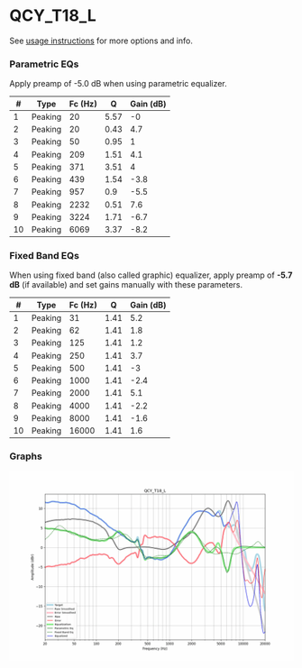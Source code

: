 # QCY_T18_L
See [usage instructions](https://github.com/jaakkopasanen/AutoEq#usage) for more options and info.

### Parametric EQs
Apply preamp of -5.0 dB when using parametric equalizer.

|   # | Type    |   Fc (Hz) |    Q |   Gain (dB) |
|-----|---------|-----------|------|-------------|
|   1 | Peaking |        20 | 5.57 |        -0   |
|   2 | Peaking |        20 | 0.43 |         4.7 |
|   3 | Peaking |        50 | 0.95 |         1   |
|   4 | Peaking |       209 | 1.51 |         4.1 |
|   5 | Peaking |       371 | 3.51 |         4   |
|   6 | Peaking |       439 | 1.54 |        -3.8 |
|   7 | Peaking |       957 | 0.9  |        -5.5 |
|   8 | Peaking |      2232 | 0.51 |         7.6 |
|   9 | Peaking |      3224 | 1.71 |        -6.7 |
|  10 | Peaking |      6069 | 3.37 |        -8.2 |

### Fixed Band EQs
When using fixed band (also called graphic) equalizer, apply preamp of **-5.7 dB** (if available) and set gains manually with these parameters.

|   # | Type    |   Fc (Hz) |    Q |   Gain (dB) |
|-----|---------|-----------|------|-------------|
|   1 | Peaking |        31 | 1.41 |         5.2 |
|   2 | Peaking |        62 | 1.41 |         1.8 |
|   3 | Peaking |       125 | 1.41 |         1.2 |
|   4 | Peaking |       250 | 1.41 |         3.7 |
|   5 | Peaking |       500 | 1.41 |        -3   |
|   6 | Peaking |      1000 | 1.41 |        -2.4 |
|   7 | Peaking |      2000 | 1.41 |         5.1 |
|   8 | Peaking |      4000 | 1.41 |        -2.2 |
|   9 | Peaking |      8000 | 1.41 |        -1.6 |
|  10 | Peaking |     16000 | 1.41 |         1.6 |

### Graphs
![](./QCY_T18_L.png)
